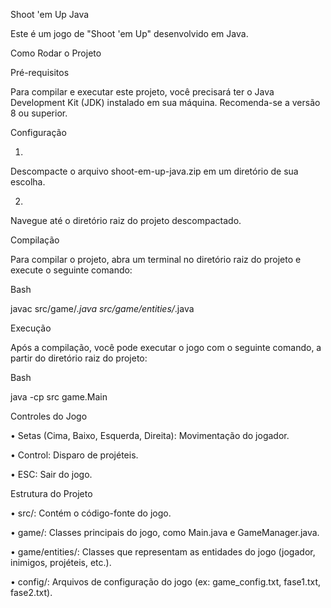 Shoot 'em Up Java

Este é um jogo de "Shoot 'em Up" desenvolvido em Java.

Como Rodar o Projeto

Pré-requisitos

Para compilar e executar este projeto, você precisará ter o Java Development Kit (JDK) instalado em sua máquina. Recomenda-se a versão 8 ou superior.

Configuração

1.
Descompacte o arquivo shoot-em-up-java.zip em um diretório de sua escolha.

2.
Navegue até o diretório raiz do projeto descompactado.

Compilação

Para compilar o projeto, abra um terminal no diretório raiz do projeto e execute o seguinte comando:

Bash


javac src/game/*.java src/game/entities/*.java


Execução

Após a compilação, você pode executar o jogo com o seguinte comando, a partir do diretório raiz do projeto:

Bash


java -cp src game.Main


Controles do Jogo

•
Setas (Cima, Baixo, Esquerda, Direita): Movimentação do jogador.

•
Control: Disparo de projéteis.

•
ESC: Sair do jogo.

Estrutura do Projeto

•
src/: Contém o código-fonte do jogo.

•
game/: Classes principais do jogo, como Main.java e GameManager.java.

•
game/entities/: Classes que representam as entidades do jogo (jogador, inimigos, projéteis, etc.).



•
config/: Arquivos de configuração do jogo (ex: game_config.txt, fase1.txt, fase2.txt).
